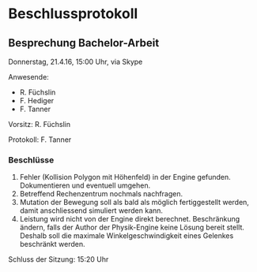 # Beschlussprotokoll

## Besprechung Bachelor-Arbeit

Donnerstag, 21.4.16, 15:00 Uhr, via Skype

Anwesende:

*   R. Füchslin
*   F. Hediger
*   F. Tanner

Vorsitz: R. Füchslin

Protokoll: F. Tanner

### Beschlüsse

1.  Fehler (Kollision Polygon mit Höhenfeld) in der Engine gefunden. Dokumentieren und eventuell umgehen.
2.  Betreffend Rechenzentrum nochmals nachfragen.
3.  Mutation der Bewegung soll als bald als möglich fertiggestellt werden,
    damit anschliessend simuliert werden kann.
4.  Leistung wird nicht von der Engine direkt berechnet.
    Beschränkung ändern, falls der Author der Physik-Engine keine Lösung bereit stellt.
    Deshalb soll die maximale Winkelgeschwindigkeit eines Gelenkes beschränkt werden.

Schluss der Sitzung: 15:20 Uhr
